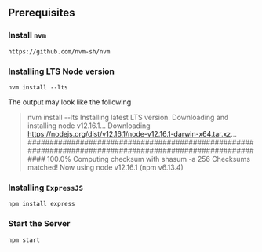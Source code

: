 ## Prerequisites

### Install `nvm`

    https://github.com/nvm-sh/nvm

### Installing LTS Node version

    nvm install --lts

The output may look like the following

> nvm install --lts
    Installing latest LTS version.
    Downloading and installing node v12.16.1...
    Downloading https://nodejs.org/dist/v12.16.1/node-v12.16.1-darwin-x64.tar.xz...
    ############################################################################################################ 100.0%
    Computing checksum with shasum -a 256
    Checksums matched!
    Now using node v12.16.1 (npm v6.13.4)

### Installing `ExpressJS`
```
npm install express
```

### Start the Server
```
npm start
```